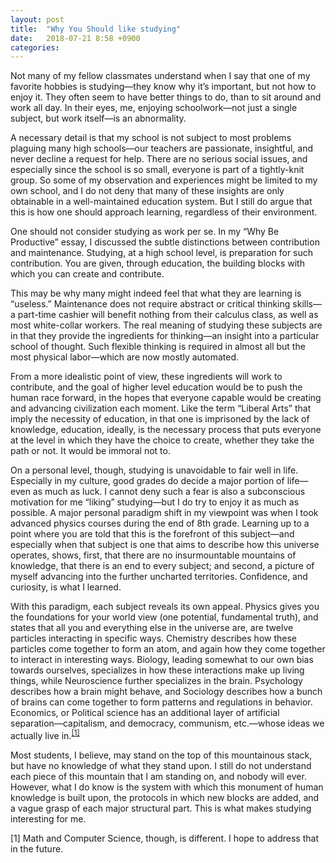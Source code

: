 ```yaml
---
layout: post
title:  "Why You Should like studying"
date:   2018-07-21 8:58 +0900
categories:
---
```


Not many of my fellow classmates understand when I say that one of my favorite hobbies is studying—they know why it’s important, but not how to enjoy it. They often seem to have better things to do, than to sit around and work all day. In their eyes, me, enjoying schoolwork—not just a single subject, but work itself—is an abnormality.

A necessary detail is that my school is not subject to most problems plaguing many high schools—our teachers are passionate, insightful, and never decline a request for help. There are no serious social issues, and especially since the school is so small, everyone is part of a tightly-knit group. So some of my observation and experiences might be limited to my own school, and I do not deny that many of these insights are only obtainable in a well-maintained education system. But I still do argue that this is how one should approach learning, regardless of their environment.

One should not consider studying as work per se. In my “Why Be Productive” essay, I discussed the subtle distinctions between contribution and maintenance. Studying, at a high school level, is preparation for such contribution. You are given, through education, the building blocks with which you can create and contribute.

This may be why many might indeed feel that what they are learning is “useless.” Maintenance does not require abstract or critical thinking skills—a part-time cashier will benefit nothing from their calculus class, as well as most white-collar workers. The real meaning of studying these subjects are in that they provide the ingredients for thinking—an insight into a particular school of thought. Such flexible thinking is required in almost all but the most physical labor—which are now mostly automated.

From a more idealistic point of view, these ingredients will work to contribute, and the goal of higher level education would be to push the human race forward, in the hopes that everyone capable would be creating and advancing civilization each moment. Like the term “Liberal Arts” that imply the necessity of education, in that one is imprisoned by the lack of knowledge, education, ideally, is the necessary process that puts everyone at the level in which they have the choice to create, whether they take the path or not. It would be immoral not to.

On a personal level, though, studying is unavoidable to fair well in life. Especially in my culture, good grades do decide a major portion of life—even as much as luck. I cannot deny such a fear is also a subconscious motivation for me “liking” studying—but I do try to enjoy it as much as possible. A major personal paradigm shift in my viewpoint was when I took advanced physics courses during the end of 8th grade. Learning up to a point where you are told that this is the forefront of this subject—and especially when that subject is one that aims to describe how this universe operates, shows, first, that there are no insurmountable mountains of knowledge, that there is an end to every subject; and second, a picture of myself advancing into the further uncharted territories. Confidence, and curiosity, is what I learned.

With this paradigm, each subject reveals its own appeal. Physics gives you the foundations for your world view (one potential, fundamental truth), and states that all you and everything else in the universe are, are twelve particles interacting in specific ways. Chemistry describes how these particles come together to form an atom, and again how they come together to interact in interesting ways. Biology, leading somewhat to our own bias towards ourselves, specializes in how these interactions make up living things, while Neuroscience further specializes in the brain. Psychology describes how a brain might behave, and Sociology describes how a bunch of brains can come together to form patterns and regulations in behavior. Economics, or Political science has an additional layer of artificial separation—capitalism, and democracy, communism, etc.—whose ideas we actually live in.<sup>[[1]](#1)</sup>

Most students, I believe, may stand on the top of this mountainous stack, but have no knowledge of what they stand upon. I still do not understand each piece of this mountain that I am standing on, and nobody will ever. However, what I do know is the system with which this monument of human knowledge is built upon, the protocols in which new blocks are added, and a vague grasp of each major structural part. This is what makes studying interesting for me.

<a name="1">[1]</a> Math and Computer Science, though, is different. I hope to address that in the future.
